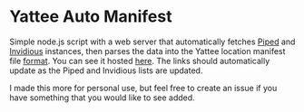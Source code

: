 # Yattee Auto Manifest

Simple node.js script with a web server that automatically fetches [Piped](https://piped-instances.kavin.rocks/) and [Invidious](https://api.invidious.io/instances.json) instances, then parses the data into the Yattee location manifest file [format](https://github.com/yattee/yattee.github.io/blob/main/manifest-invidious-piped.json). You can see it hosted [here](TBD). The links should automatically update as the Piped and Invidious lists are updated. 

I made this more for personal use, but feel free to create an issue if you have something that you would like to see added. 


